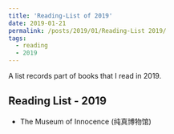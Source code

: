 ```yaml
---
title: 'Reading-List of 2019'
date: 2019-01-21
permalink: /posts/2019/01/Reading-List 2019/
tags:
  - reading
  - 2019
---
```


A list records part of books that I read in 2019.

## Reading List - 2019

- The Museum of Innocence (纯真博物馆)
